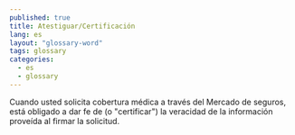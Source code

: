 ```yaml
---
published: true
title: Atestiguar/Certificación
lang: es
layout: "glossary-word"
tags: glossary
categories:
  - es
  - glossary
---
```


Cuando usted solicita cobertura médica a través del Mercado de seguros, está obligado a dar fe de (o "certificar") la veracidad de la información proveída al firmar la solicitud.
